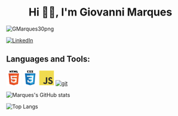 <h1 align="center">Hi 👋🏾, I'm Giovanni Marques</h1>
<!-- <h2 align="center">A passionate developer from Brasil</h2> -->
<p align="left"> <img src="https://komarev.com/ghpvc/?username=GMarques30png" alt="GMarques30png" /> </p>

[![LinkedIn](https://img.shields.io/badge/LinkedIn-0077B5?style=for-the-badge&logo=linkedin&logoColor=white)](https://www.linkedin.com/in/gmarques30/)

<h2 align="left">Languages and Tools:</h2>
<p align="left"> 
    <a href="https://www.w3.org/html/" target="_blank"> <img src="https://raw.githubusercontent.com/devicons/devicon/master/icons/html5/html5-original-wordmark.svg" alt="html5" width="40" height="40"/></a>
    <a href="https://www.w3schools.com/css/" target="_blank"> <img src="https://raw.githubusercontent.com/devicons/devicon/master/icons/css3/css3-original-wordmark.svg" alt="css3" width="40" height="40"/></a>
    <a href="https://developer.mozilla.org/en-US/docs/Web/JavaScript" target="_blank"> <img src="https://raw.githubusercontent.com/devicons/devicon/master/icons/javascript/javascript-original.svg" alt="javascript" width="40" height="40"/></a>
    <a href="https://git-scm.com/" target="_blank"> <img src="https://www.vectorlogo.zone/logos/git-scm/git-scm-icon.svg" alt="git" width="40" height="40"/></a>

![Marques's GitHub stats](https://github-readme-stats.vercel.app/api?username=GMarques30png&show_icons=true&theme=radical)
  
![Top Langs](https://github-readme-stats.vercel.app/api/top-langs/?username=GMarques30png&layout=compact)
